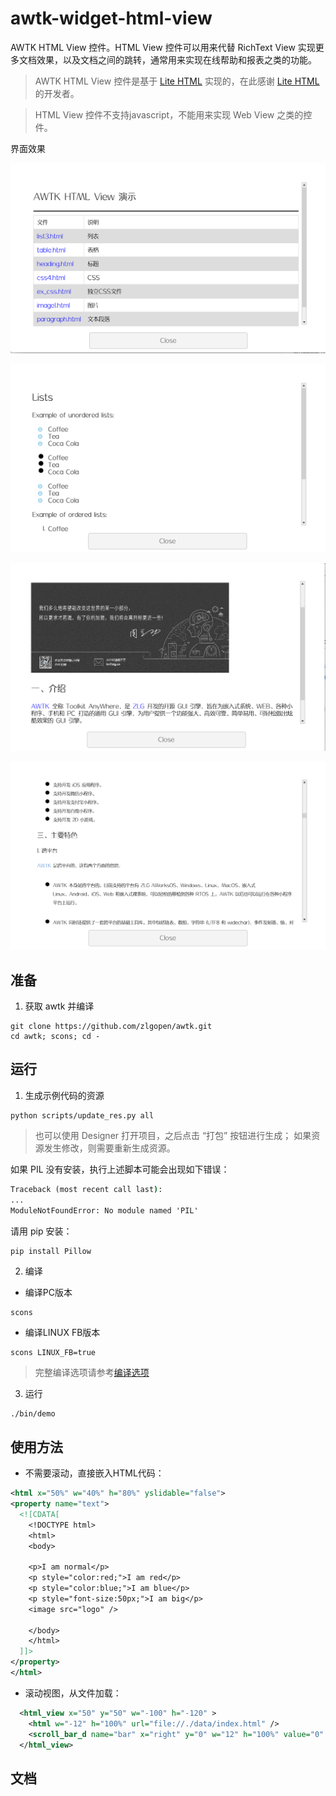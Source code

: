 # awtk-widget-html-view

AWTK HTML View 控件。HTML View 控件可以用来代替 RichText View 实现更多文档效果，以及文档之间的跳转，通常用来实现在线帮助和报表之类的功能。

> AWTK HTML View 控件是基于 [Lite HTML](https://github.com/litehtml/litehtml) 实现的，在此感谢 [Lite HTML](https://github.com/litehtml/litehtml)的开发者。

> HTML View 控件不支持javascript，不能用来实现 Web View 之类的控件。

界面效果

![](docs/images/main.png)

![](docs/images/list.png)

![](docs/images/image.png)

![](docs/images/other.png)

## 准备

1. 获取 awtk 并编译

```
git clone https://github.com/zlgopen/awtk.git
cd awtk; scons; cd -
```

## 运行

1. 生成示例代码的资源

```
python scripts/update_res.py all
```
> 也可以使用 Designer 打开项目，之后点击 “打包” 按钮进行生成；
> 如果资源发生修改，则需要重新生成资源。

如果 PIL 没有安装，执行上述脚本可能会出现如下错误：
```cmd
Traceback (most recent call last):
...
ModuleNotFoundError: No module named 'PIL'
```
请用 pip 安装：
```cmd
pip install Pillow
```

2. 编译

* 编译PC版本

```
scons
```

* 编译LINUX FB版本

```
scons LINUX_FB=true
```

> 完整编译选项请参考[编译选项](https://github.com/zlgopen/awtk-widget-generator/blob/master/docs/build_options.md)

3. 运行

```
./bin/demo
```

## 使用方法

* 不需要滚动，直接嵌入HTML代码：

```xml
<html x="50%" w="40%" h="80%" yslidable="false">
<property name="text">
  <![CDATA[
    <!DOCTYPE html>
    <html>
    <body>

    <p>I am normal</p>
    <p style="color:red;">I am red</p>
    <p style="color:blue;">I am blue</p>
    <p style="font-size:50px;">I am big</p>
    <image src="logo" />

    </body>
    </html>
  ]]>
</property>
</html>
```

* 滚动视图，从文件加载：

```xml
  <html_view x="50" y="50" w="-100" h="-120" >
    <html w="-12" h="100%" url="file://./data/index.html" />
    <scroll_bar_d name="bar" x="right" y="0" w="12" h="100%" value="0" row="30"/>
  </html_view>
```

## 文档

